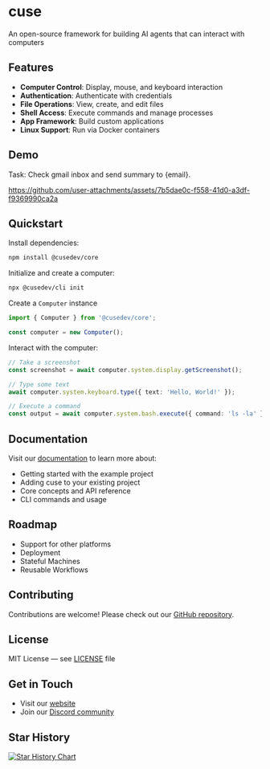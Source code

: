 # cuse

An open-source framework for building AI agents that can interact with computers

## Features

- **Computer Control**: Display, mouse, and keyboard interaction
- **Authentication**: Authenticate with credentials
- **File Operations**: View, create, and edit files
- **Shell Access**: Execute commands and manage processes
- **App Framework**: Build custom applications
- **Linux Support**: Run via Docker containers

## Demo

Task: Check gmail inbox and send summary to {email}.

https://github.com/user-attachments/assets/7b5dae0c-f558-41d0-a3df-f9369990ca2a

## Quickstart

Install dependencies:

```bash
npm install @cusedev/core
```

Initialize and create a computer:

```bash
npx @cusedev/cli init
```

Create a `Computer` instance

```typescript
import { Computer } from '@cusedev/core';

const computer = new Computer();
```

Interact with the computer:

```typescript
// Take a screenshot
const screenshot = await computer.system.display.getScreenshot();

// Type some text
await computer.system.keyboard.type({ text: 'Hello, World!' });

// Execute a command
const output = await computer.system.bash.execute({ command: 'ls -la' });
```

## Documentation

Visit our [documentation](https://docs.cuse.dev) to learn more about:

- Getting started with the example project
- Adding cuse to your existing project
- Core concepts and API reference
- CLI commands and usage

## Roadmap

- Support for other platforms
- Deployment
- Stateful Machines
- Reusable Workflows

## Contributing

Contributions are welcome! Please check out our [GitHub repository](https://github.com/cuse-dev/cuse).

## License

MIT License — see [LICENSE](LICENSE) file

## Get in Touch

- Visit our [website](https://cuse.dev)
- Join our [Discord community](https://discord.gg/56svtW9M)

## Star History

[![Star History Chart](https://api.star-history.com/svg?repos=cuse-dev/cuse&type=Date&theme=dark)](https://star-history.com/#cuse-dev/cuse&Date)
